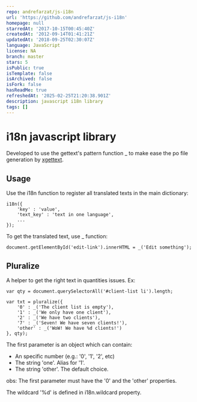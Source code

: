 ```yaml
---
repo: andrefarzat/js-i18n
url: 'https://github.com/andrefarzat/js-i18n'
homepage: null
starredAt: '2017-10-15T00:45:40Z'
createdAt: '2012-09-14T01:41:21Z'
updatedAt: '2018-09-25T02:30:07Z'
language: JavaScript
license: NA
branch: master
stars: 5
isPublic: true
isTemplate: false
isArchived: false
isFork: false
hasReadMe: true
refreshedAt: '2025-02-25T21:20:38.901Z'
description: javascript i18n library
tags: []
---
```


i18n javascript library
=======================

Developed to use the gettext's pattern function _ to make ease the po file generation by [xgettext](http://www.linuxcommand.org/man_pages/xgettext1.html).


Usage
-----

Use the i18n function to register all translated texts in the main dictionary: 
  
    i18n({
        'key' : 'value',
        'text_key' : 'text in one language',
        ...
    });


To get the translated text, use _ function:

    document.getElementById('edit-link').innerHTML = _('Edit something');

Pluralize
---------

A helper to get the right text in quantities issues. Ex:

	var qty = document.querySelectorAll('#client-list li').length;

    var txt = pluralize({
    	'0' : _('The client list is empty'),
    	'1' : _('We only have one client'),
    	'2' : _('We have two clients'),
    	'7' : _('Seven! We have seven clients!'),
    	'other' : _('WoW! We have %d clients!')
    }, qty);


The first parameter is an object which can contain:

* An specific number (e.g.: '0', '1', '2', etc)
* The string 'one'. Alias for '1'.
* The string 'other'. The default choice.

obs: The first parameter must have the '0' and the 'other' properties.

The wildcard '%d' is defined in i18n.wildcard property.
